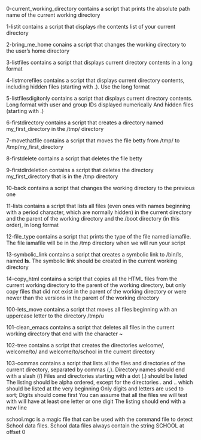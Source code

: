 0-current_working_directory contains a script that prints the absolute path name of the current working directory

1-listit contains a script that displays rhe contents list of your current directory

2-bring_me_home conains a script that changes the working directory to the user’s home directory

3-listfiles contains a script that displays  current directory contents in a long format

4-listmorefiles contains a script that displays current directory contents, including hidden files (starting with .). Use the long format

5-listfilesdigitonly contains a script that displays  current directory contents.  Long format with user and group IDs displayed numerically And hidden files (starting with .)

6-firstdirectory contains  a script that creates a directory named my_first_directory in the /tmp/ directory

7-movethatfile contains a script that moves the file betty from /tmp/ to /tmp/my_first_directory

8-firstdelete contains a script that deletes the file betty

9-firstdirdeletion contains a script that deletes the directory my_first_directory that is in the /tmp directory

10-back contains a script that changes the working directory to the previous one

11-lists contains a script that lists all files (even ones with names beginning with a period character, which are normally hidden) in the current directory and the parent of the working directory and the /boot directory (in this order), in long format

12-file_type contains a script that prints the type of the file named iamafile. The file iamafile will be in the /tmp directory when we will run your script

13-symbolic_link contains a script that creates a symbolic link to /bin/ls, named __ls__. The symbolic link should be created in the current working directory

14-copy_html contains a script that copies all the HTML files from the current working directory to the parent of the working directory, but only copy files that did not exist in the parent of the working directory or were newer than the versions in the parent of the working directory

100-lets_move contains a script that moves all files beginning with an uppercase letter to the directory /tmp/u

101-clean_emacs contains a script that deletes all files in the current working directory that end with the character ~

102-tree contains  a script that creates the directories welcome/, welcome/to/ and welcome/to/school in the current directory

103-commas contains a script that lists all the files and directories of the current directory, separated by commas (,).  Directory names should end with a slash (/) Files and directories starting with a dot (.) should be listed The listing should be alpha ordered, except for the directories . and .. which should be listed at the very beginning Only digits and letters are used to sort; Digits should come first You can assume that all the files we will test with will have at least one letter or one digit The listing should end with a new line

school.mgc is a magic file that can be used with the command file to detect School data files. School data files always contain the string SCHOOL at offset 0
